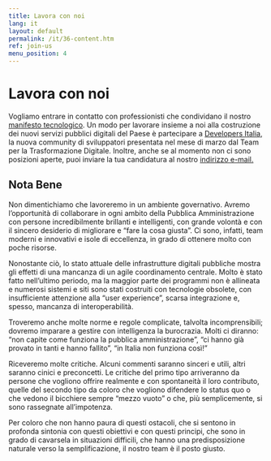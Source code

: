 ```yaml
---
title: Lavora con noi
lang: it
layout: default
permalink: /it/36-content.htm
ref: join-us
menu_position: 4
---
```

# Lavora con noi

Vogliamo entrare in contatto con professionisti che condividano il nostro [manifesto tecnologico](https://teamdigitale.governo.it/it/1-content.htm). Un modo per lavorare insieme a noi alla costruzione dei nuovi servizi pubblici digitali del Paese è partecipare a [Developers Italia](https://developers.italia.it/), la nuova community di sviluppatori presentata nel mese di marzo dal Team per la Trasformazione Digitale. Inoltre, anche se al momento non ci sono posizioni aperte, puoi inviare la tua candidatura al nostro [indirizzo e-mail.](teamdigitale@governo.it)

## Nota Bene

Non dimentichiamo che lavoreremo in un ambiente governativo. Avremo l’opportunità di collaborare  in ogni ambito della Pubblica Amministrazione con persone incredibilmente brillanti e intelligenti, con grande volontà e con il sincero desiderio di migliorare e “fare la cosa giusta”. Ci sono, infatti, team moderni e innovativi e isole di eccellenza, in grado di ottenere molto con poche risorse.

Nonostante ciò, lo stato attuale delle infrastrutture digitali pubbliche mostra gli effetti di una mancanza di un agile coordinamento centrale. Molto è stato fatto nell’ultimo periodo, ma la maggior parte dei programmi non è allineata e numerosi sistemi e siti sono stati costruiti con tecnologie obsolete, con insufficiente attenzione alla “user experience”, scarsa integrazione e, spesso, mancanza di interoperabilità.

Troveremo anche molte norme e regole complicate, talvolta incomprensibili; dovremo imparare a gestire con intelligenza la burocrazia. Molti ci diranno: “non capite come funziona la pubblica amministrazione”, “ci hanno già provato in tanti e hanno fallito”, “in Italia non funziona così!”

Riceveremo molte critiche. Alcuni commenti saranno sinceri e utili, altri saranno cinici e preconcetti. Le critiche del primo tipo arriveranno da persone che vogliono offrire realmente e con spontaneità il loro contributo, quelle del secondo tipo da coloro che vogliono difendere lo status quo o che vedono il bicchiere sempre “mezzo vuoto” o che, più semplicemente, si sono rassegnate all’impotenza.

Per coloro che non hanno paura di questi ostacoli, che si sentono in profonda sintonia con questi obiettivi e con questi principi, che sono in grado di cavarsela in situazioni difficili, che hanno una predisposizione naturale verso la semplificazione, il nostro team è il posto giusto.
